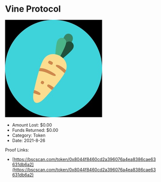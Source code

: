 # Vine Protocol
![Vine Protocol](/rektimages/Vine-Protocol.png)
- Amount Lost: $0.00
- Funds Returned: $0.00
- Category: Token
- Date: 2021-8-26



Proof Links:
- [https://bscscan.com/token/0x8044f8460cd2a396076a4ea8386cae63631db6a2](https://bscscan.com/token/0x8044f8460cd2a396076a4ea8386cae63631db6a2)


